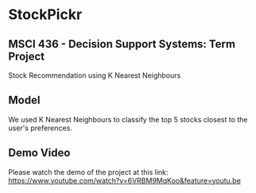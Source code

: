 # StockPickr
## MSCI 436 - Decision Support Systems: Term Project
Stock Recommendation using K Nearest Neighbours

## Model
We used K Nearest Neighbours to classify the top 5 stocks closest to the user's preferences.

## Demo Video
Please watch the demo of the project at this link:
https://www.youtube.com/watch?v=6VRBM9MqKoo&feature=youtu.be

